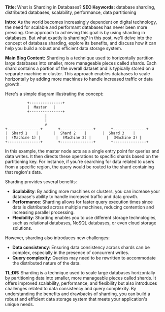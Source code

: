 **Title:** What is Sharding in Databases?
**SEO Keywords:** database sharding, distributed databases, scalability, performance, data partitioning

**Intro:**
As the world becomes increasingly dependent on digital technology, the need for scalable and performant databases has never been more pressing. One approach to achieving this goal is by using sharding in databases. But what exactly is sharding? In this post, we'll delve into the concept of database sharding, explore its benefits, and discuss how it can help you build a robust and efficient data storage system.

**Main Blog Content:**
Sharding is a technique used to horizontally partition large databases into smaller, more manageable pieces called shards. Each shard contains a portion of the overall dataset and is typically stored on a separate machine or cluster. This approach enables databases to scale horizontally by adding more machines to handle increased traffic or data growth.

Here's a simple diagram illustrating the concept:

```
          +---------------+
          |  Master   |
          +---------------+
                  |
                  | 
                  v
+---------------+       +---------------+       +---------------+
|  Shard 1    |       |  Shard 2    |       |  Shard 3    |
|  (Machine 1) |       |  (Machine 2) |       |  (Machine 3) |
+---------------+       +---------------+       +---------------+
```

In this example, the master node acts as a single entry point for queries and data writes. It then directs these operations to specific shards based on the partitioning key. For instance, if you're searching for data related to users from a specific region, the query would be routed to the shard containing that region's data.

Sharding provides several benefits:

* **Scalability**: By adding more machines or clusters, you can increase your database's ability to handle increased traffic and data growth.
* **Performance**: Sharding allows for faster query execution times since data is distributed across multiple machines, reducing contention and increasing parallel processing.
* **Flexibility**: Sharding enables you to use different storage technologies, such as relational databases, NoSQL databases, or even cloud storage solutions.

However, sharding also introduces new challenges:

* **Data consistency**: Ensuring data consistency across shards can be complex, especially in the presence of concurrent writes.
* **Query complexity**: Queries may need to be rewritten to accommodate the distributed nature of the data.

**TL;DR:** Sharding is a technique used to scale large databases horizontally by partitioning data into smaller, more manageable pieces called shards. It offers improved scalability, performance, and flexibility but also introduces challenges related to data consistency and query complexity. By understanding the benefits and drawbacks of sharding, you can build a robust and efficient data storage system that meets your application's unique needs.